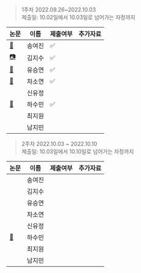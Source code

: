 > 1주차 2022.09.26~2022.10.03  
> 제출일: 10.02일에서 10.03일로 넘어가는 자정까지  

논문|이름|제출여부|추가자료  
|------|---|---|---|
|[:book:](https://github.com/GDSC-Ewha-4th/Study-paperReview/files/9662201/NIPS-2012-imagenet-classification-with-deep-convolutional-neural-networks-Paper.pdf)|송여진|:white_check_mark:|
|[📷](https://dl.acm.org/doi/pdf/10.1145/3065386)|김지수|:white_check_mark:|
|[:book:](https://www.cv-foundation.org/openaccess/content_cvpr_2015/papers/Szegedy_Going_Deeper_With_2015_CVPR_paper.pdf)|유승연|:white_check_mark:|
|[:book:](http://www.cs.toronto.edu/~hinton/absps/NatureDeepReview.pdf)|차소연|:white_check_mark:|
||신유정||
|[:book:](https://vita.had.co.nz/papers/tidy-data.pdf)|하수민|:white_check_mark:|
||최지원||
||남지민||


> 2주차 2022.10.03 ~ 2022.10.10  
> 제출일: 10.03일에서 10.10일로 넘어가는 자정까지 

논문|이름|제출여부|추가자료  
|------|---|---|---|
||송여진||
||김지수||
||유승연||
||차소연||
||신유정||
|[:book:](https://events.ccc.de/congress/2004/fahrplan/files/105-machine-learning-paper.pdf)|하수민||
||최지원||
||남지민||
